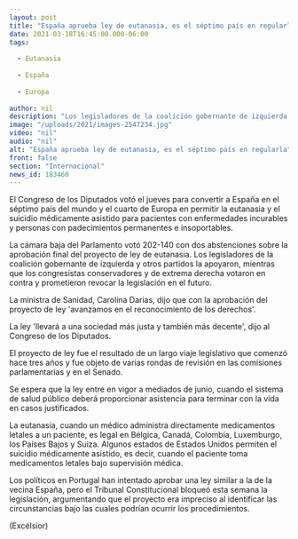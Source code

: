 ```yaml
---
layout: post
title: "España aprueba ley de eutanasia, es el séptimo país en regularla"
date: 2021-03-18T16:45:00.000-06:00
tags:
  
  - Eutanasia
  
  - España
  
  - Europa
  
author: nil
description: "Los legisladores de la coalición gobernante de izquierda y otros partidos la apoyaron, mientras que los congresistas conservadores y de extrema derecha votaron en contra y prometieron revocar la legislación en el futuro"
image: "/uploads/2021/images-2547234.jpg"
video: "nil"
audio: "nil"
alt: "España aprueba ley de eutanasia, es el séptimo país en regularla"
front: false
section: "Internacional"
news_id: 183460
---
```


El Congreso de los Diputados votó el jueves para convertir a España en el séptimo país del mundo y el cuarto de Europa en permitir la eutanasia y el suicidio médicamente asistido para pacientes con enfermedades incurables y personas con padecimientos permanentes e insoportables.

La cámara baja del Parlamento votó 202-140 con dos abstenciones sobre la aprobación final del proyecto de ley de eutanasia. Los legisladores de la coalición gobernante de izquierda y otros partidos la apoyaron, mientras que los congresistas conservadores y de extrema derecha votaron en contra y prometieron revocar la legislación en el futuro.

La ministra de Sanidad, Carolina Darias, dijo que con la aprobación del proyecto de ley 'avanzamos en el reconocimiento de los derechos'.

La ley 'llevará a una sociedad más justa y también más decente', dijo al Congreso de los Diputados.

El proyecto de ley fue el resultado de un largo viaje legislativo que comenzó hace tres años y fue objeto de varias rondas de revisión en las comisiones parlamentarias y en el Senado.

Se espera que la ley entre en vigor a mediados de junio, cuando el sistema de salud público deberá proporcionar asistencia para terminar con la vida en casos justificados.

La eutanasia, cuando un médico administra directamente medicamentos letales a un paciente, es legal en Bélgica, Canadá, Colombia, Luxemburgo, los Países Bajos y Suiza. Algunos estados de Estados Unidos permiten el suicidio médicamente asistido, es decir, cuando el paciente toma medicamentos letales bajo supervisión médica.

Los políticos en Portugal han intentado aprobar una ley similar a la de la vecina España, pero el Tribunal Constitucional bloqueó esta semana la legislación, argumentando que el proyecto era impreciso al identificar las circunstancias bajo las cuales podrían ocurrir los procedimientos.

(Excélsior)